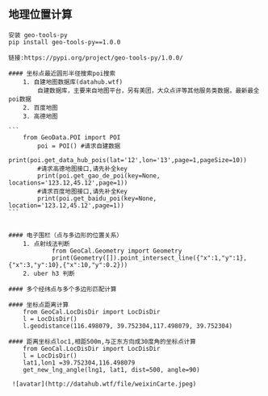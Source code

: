 ## 地理位置计算
    安装 geo-tools-py
    pip install geo-tools-py==1.0.0

    链接:https://pypi.org/project/geo-tools-py/1.0.0/

    #### 坐标点最近圆形半径搜索poi搜索
        1. 自建地图数据库(datahub.wtf)
            自建数据库，主要来自地图平台，另有美团，大众点评等其他服务类数据，最新最全poi数据
        2. 百度地图
        3. 高德地图

    ```
        from GeoData.POI import POI
            poi = POI() #请求自建数据
            print(poi.get_data_hub_pois(lat='12',lon='13',page=1,pageSize=10))
            #请求高德地图接口,请先补全key
            print(poi.get_gao_de_poi(key=None, locations='123.12,45.12',page=1))
            #请求百度地图接口,请先补全Key
            print(poi.get_baidu_poi(key=None, location='123.12,45.12',page=1))
    ```


    #### 电子围栏（点与多边形的位置关系）
        1. 点射线法判断
                from GeoCal.Geometry import Geometry
                print(Geometry([]).point_intersect_line({"x":1,"y":1},{"x":3,"y":10},{"x":10,"y":0.2}))
        2. uber h3 判断

    #### 多个经纬点与多个多边形匹配计算

    #### 坐标点距离计算
        from GeoCal.LocDisDir import LocDisDir
        l = LocDisDir()
        l.geodistance(116.498079, 39.752304,117.498079, 39.752304)

    #### 距离坐标点loc1,相距500m,与正东方向成30度角的坐标点计算
        from GeoCal.LocDisDir import LocDisDir
        l = LocDisDir()
        lat1,lon1 =39.752304,116.498079
        get_new_lng_angle(lng1, lat1, dist=500, angle=90)

     ![avatar](http://datahub.wtf/file/weixinCarte.jpeg)